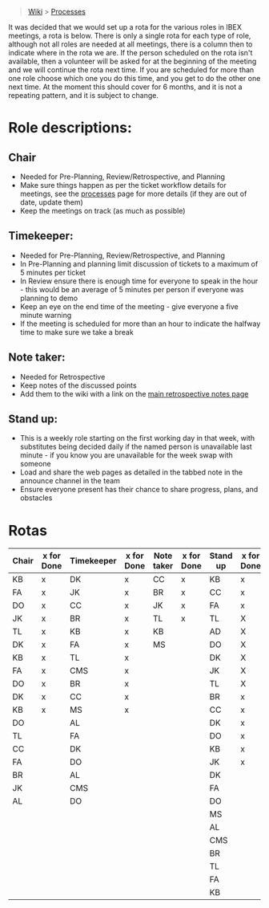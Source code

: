 > [Wiki](Home) > [Processes](Processes)

It was decided that we would set up a rota for the various roles in IBEX meetings, a rota is below. There is only a single rota for each type of role, although not all roles are needed at all meetings, there is a column then to indicate where in the rota we are. If the person scheduled on the rota isn't available, then a volunteer will be asked for at the beginning of the meeting and we will continue the rota next time. If you are scheduled for more than one role choose which one you do this time, and you get to do the other one next time. At the moment this should cover for 6 months, and it is not a repeating pattern, and it is subject to change.

# Role descriptions:
## Chair 
* Needed for Pre-Planning, Review/Retrospective, and Planning
* Make sure things happen as per the ticket workflow details for meetings, see the [processes](Processes) page for more details (if they are out of date, update them)
* Keep the meetings on track (as much as possible)

## Timekeeper:
* Needed for Pre-Planning, Review/Retrospective, and Planning
* In Pre-Planning and planning limit discussion of tickets to a maximum of 5 minutes per ticket
* In Review ensure there is enough time for everyone to speak in the hour - this would be an average of 5 minutes per person if everyone was planning to demo
* Keep an eye on the end time of the meeting - give everyone a five minute warning
* If the meeting is scheduled for more than an hour to indicate the halfway time to make sure we take a break

## Note taker:
* Needed for Retrospective
* Keep notes of the discussed points
* Add them to the wiki with a link on the [main retrospective notes page](Retrospective-Notes)

## Stand up:
* This is a weekly role starting on the first working day in that week, with substitutes being decided daily if the named person is unavailable last minute - if you know you are unavailable for the week swap with someone
* Load and share the web pages as detailed in the tabbed note in the announce channel in the team
* Ensure everyone present has their chance to share progress, plans, and obstacles

# Rotas

| Chair | x for Done | Timekeeper | x for Done | Note taker | x for Done | Stand up | x for Done |
| --- | --- | --- | --- | --- | --- |--- | --- |
| KB | x | DK | x | CC | x |KB| x |
| FA | x | JK | x | BR | x |CC| x |
| DO | x | CC | x | JK | x |FA| x |
| JK | x | BR | x | TL | x |TL| X |
| TL | x | KB | x | KB | |AD| X |
| DK | x | FA | x | MS | |DO| X |
| KB | x | TL | x |  | |DK| X |
| FA | x | CMS | x |  | |JK| X |
| DO | x | BR | x |  | |TL| X |
| DK | x | CC | x |  | |BR| x |
| KB | x | MS | x |  | |CC| x |
| DO | | AL | |  | |DK| x |
| TL | | FA | |  | |DO| x |
| CC | | DK | |  | |KB| x |
| FA | | DO | |  | |JK| x |
| BR | | AL | |  | |DK| |
| JK | | CMS | |  | |FA| |
| AL | | DO | |  | |DO| |
|  | |  | |  | |MS| |
|  | |  | |  | |AL| |
|  | |  | |  | |CMS| |
|  | |  | |  | |BR| |
|  | |  | |  | |TL| |
|  | |  | |  | |FA| |
|  | |  | |  | |KB| |
